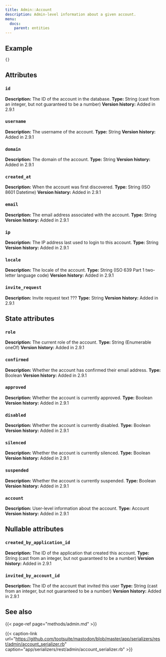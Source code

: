 ```yaml
---
title: Admin::Account
description: Admin-level information about a given account.
menu:
  docs:
    parent: entities
---
```


## Example

```javascript
{}
```

## Attributes

### `id` <a id="id"></a>

**Description:** The ID of the account in the database.
**Type:** String \(cast from an integer, but not guaranteed to be a number\)
**Version history:** Added in 2.9.1

### `username` <a id="username"></a>

**Description:** The username of the account.
**Type:** String
**Version history:** Added in 2.9.1

### `domain` <a id="domain"></a>

**Description:** The domain of the account.
**Type:** String
**Version history:** Added in 2.9.1

### `created_at` <a id="created_at"></a>

**Description:** When the account was first discovered.
**Type:** String \(ISO 8601 Datetime\)
**Version history:** Added in 2.9.1

### `email` <a id="email"></a>

**Description:** The email address associated with the account.
**Type:** String
**Version history:** Added in 2.9.1

### `ip` <a id="ip"></a>

**Description:** The IP address last used to login to this account.
**Type:** String
**Version history:** Added in 2.9.1

### `locale` <a id="locale"></a>

**Description:** The locale of the account.
**Type:** String \(ISO 639 Part 1 two-letter language code\)
**Version history:** Added in 2.9.1

### `invite_request` <a id="invite_request"></a>

**Description:** Invite request text ???
**Type:** String
**Version history:** Added in 2.9.1

## State attributes

### `role` <a id="role"></a>

**Description:** The current role of the account.
**Type:** String \(Enumerable oneOf\)
**Version history:** Added in 2.9.1

### `confirmed` <a id="confirmed"></a>

**Description:** Whether the account has confirmed their email address.
**Type:** Boolean
**Version history:** Added in 2.9.1

### `approved` <a id="approved"></a>

**Description:** Whether the account is currently approved.
**Type:** Boolean
**Version history:** Added in 2.9.1

### `disabled` <a id="disabled"></a>

**Description:** Whether the account is currently disabled.
**Type:** Boolean
**Version history:** Added in 2.9.1

### `silenced` <a id="silenced"></a>

**Description:** Whether the account is currently silenced.
**Type:** Boolean
**Version history:** Added in 2.9.1

### `suspended` <a id="suspended"></a>

**Description:** Whether the account is currently suspended.
**Type:** Boolean
**Version history:** Added in 2.9.1

### `account` <a id="account"></a>

**Description:** User-level information about the account.
**Type:** Account
**Version history:** Added in 2.9.1

## Nullable attributes

### `created_by_application_id` <a id="created_by_application_id"></a>

**Description:** The ID of the application that created this account.
**Type:** String \(cast from an integer, but not guaranteed to be a number\)
**Version history:** Added in 2.9.1

### `invited_by_account_id` <a id="invited_by_account_id"></a>

**Description:** The ID of the account that invited this user
**Type:** String \(cast from an integer, but not guaranteed to be a number\)
**Version history:** Added in 2.9.1

## See also

{{< page-ref page="methods/admin.md" >}}

{{< caption-link url="https://github.com/tootsuite/mastodon/blob/master/app/serializers/rest/admin/account_serializer.rb" caption="app/serializers/rest/admin/account\_serializer.rb" >}}



